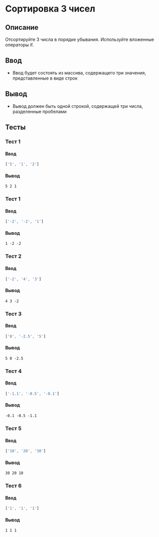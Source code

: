 # Сортировка 3 чисел

## Описание
Отсортируйте 3 числа в порядке убывания.
Используйте вложенные операторы if.


## Ввод
- Ввод будет состоять из массива, содержащего три значения, представленные в виде строк

## Вывод
- Вывод должен быть одной строкой, содержащей три числа, разделенные пробелами

## Тесты

### Тест 1

#### Ввод
```js
['5', '1', '2']
```

#### Вывод
```
5 2 1
```

### Тест 1

#### Ввод
```js
['-2', '-2', '1']
```

#### Вывод
```
1 -2 -2
```

### Тест 2

#### Ввод
```js
['-2', '4', '3']
```

#### Вывод
```
4 3 -2
```

### Тест 3

#### Ввод
```js
['0', '-2.5', '5']
```

#### Вывод
```
5 0 -2.5
```

### Тест 4

#### Ввод
```js
['-1.1', '-0.5', '-0.1']
```

#### Вывод
```
-0.1 -0.5 -1.1
```

### Тест 5

#### Ввод
```js
['10', '20', '30']
```

#### Вывод
```
30 20 10
```

### Тест 6

#### Ввод
```js
['1', '1', '1']
```

#### Вывод
```
1 1 1
```
